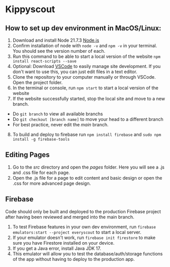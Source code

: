 # Kippyscout
## How to set up dev environment in MacOS/Linux:
1. Download and install Node 21.7.3 [Node.js](https://nodejs.org/en/download/prebuilt-installer)
2. Confirm installation of node with `node -v` and `npm -v` in your terminal. You should see the version number of each.
3. Run this command to be able to start a local version of the website `npm install react-scripts --save`
4. Optional: Download [VSCode](https://code.visualstudio.com) to easily manage site development. If you don't want to use this, you can just edit files in a text editor.
5. Clone the repository to your computer manually or through VSCode. Open the project folder.
6. In the terminal or console, run `npm start` to start a local version of the website
7. If the website successfully started, stop the local site and move to a new branch.
  - Do `git branch` to view all available branchs
  - Do `git checkout [branch name]` to move your head to a different branch
  - For best practice, never edit the *main* branch.
8. To build and deploy to firebase run `npm install firebase` and `sudo npm install -g firebase-tools`

## Editing Pages
1. Go to the *src* directory and open the *pages* folder. Here you will see a .js and .css file for each page.
2. Open the .js file for a page to edit content and basic design or open the .css for more advanced page design.

## Firebase
Code should only be built and deployed to the production Firebase project after having been reviewed and merged into the main branch.
1. To test Firebase features in your own dev environment, run `firebase emulators:start --project everyscout` to start a local server.
2. If your emulator doesn't work, run `firebase init firestore` to make sure you have Firestore installed on your device.
3. If you get a Java error, install Java JDK 17.
4. This emulator will allow you to test the database/auth/storage functions of the app without having to deploy to the production app.
